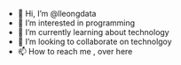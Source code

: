 - 👋 Hi, I’m @lleongdata
- 👀 I’m interested in programming 
- 🌱 I’m currently learning about technology
- 💞️ I’m looking to collaborate on technolgoy
- 📫 How to reach me , over here

<!---
lleongdata/lleongdata is a ✨ special ✨ repository because its `README.md` (this file) appears on your GitHub profile.
You can click the Preview link to take a look at your changes.
--->
